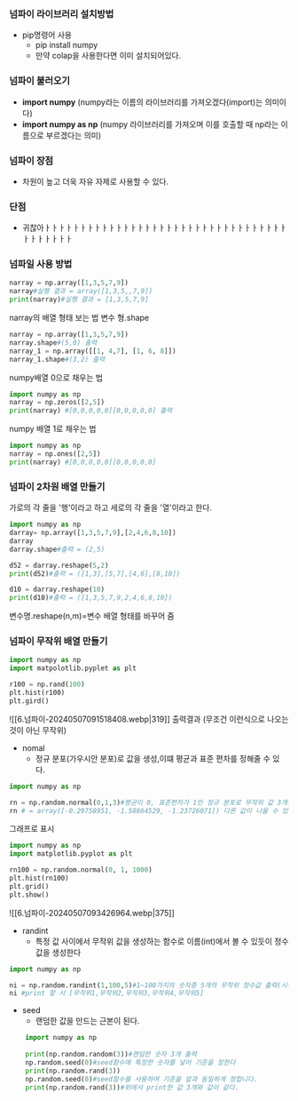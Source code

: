 
### 넘파이 라이브러리 설치방법
- pip명령어 사용
	- pip install numpy
	- 만약 colap을 사용한다면 이미 설치되어있다.
### 넘파이 불러오기
- **import numpy** (numpy라는 이름의 라이브러리를 가져오겠다(import)는 의미이다)
- **import numpy as np** (numpy 라이브러리를 가져오며 이를 호출할 때 np라는 이름으로 부르겠다는 의미)
### 넘파이 장점
- 차원이 높고 더욱 자유 자제로 사용할 수 있다.
### 단점
- 귀찮아ㅏㅏㅏㅏㅏㅏㅏㅏㅏㅏㅏㅏㅏㅏㅏㅏㅏㅏㅏㅏㅏㅏㅏㅏㅏㅏㅏㅏㅏㅏㅏㅏㅏㅏㅏㅏㅏㅏㅏㅏㅏ

### 넘파일 사용 방법

```python
narray = np.array([1,3,5,7,9])
narray#실행 결과 = array([1,3,5,,7,9])
print(narray)#실행 결과 = [1,3,5,7,9]
```
narray의 배열 형태 보는 법
변수 형.shape
```python
narray = np.array([1,3,5,7,9])
narray.shape#(5,0) 출력
narray_1 = np.array([[1, 4,7], [1, 6, 8]])
narray_1.shape#(3,2) 출력
```
numpy배열 0으로 채우는 법
```python
import numpy as np
narray = np.zeros([2,5])
print(narray) #[0,0,0,0,0][0,0,0,0,0] 출력
```
numpy 배열 1로 채우는 법
```python
import numpy as np
narray = np.ones([2,5])
print(narray) #[0,0,0,0,0][0,0,0,0,0]
```


### 넘파이 2차원 배열 만들기
가로의 각 줄을 '행'이라고 하고 
세로의 각 줄을 '열'이라고 한다.
```python
import numpy as np
darray= np.array([1,3,5,7,9],[2,4,6,8,10])
darray
darray.shape#출력 = (2,5)

d52 = darray.reshape(5,2)
print(d52)#출력 = ([1,3],[5,7],[4,6],[8,10])

d10 = darray.reshape(10)
print(d10)#출력 = ([1,3,5,7,9,2,4,6,8,10])
```
변수명.reshape(n,m)=변수 배열 형태를 바꾸어 줌
### 넘파이 무작위 배열 만들기
```python
import numpy as np
import matpolotlib.pyplet as plt

r100 = np.rand(100)
plt.hist(r100)
plt.gird() 

```
![[6.넘파이-20240507091518408.webp|319]]
출력결과  (무조건 이런식으로 나오는 것이 아닌 무작위)


- nomal
	- 정규 분포(가우시안 분포)로 값을 생성,이떄 평균과 표준 편차를 정해줄 수 있다.
```python
import numpy as np

rn = np.random.normal(0,1,3)#평균이 0, 표준편차가 1인 정규 분포로 무작위 값 3개를 생성하여 화면에 출력하는 코드.
rn # = array([-0.29758951, -1.58864529, -1.23726071]) 다른 값이 나올 수 있
```
그래프로 표시
```python
import numpy as np
import matplotlib.pyplot as plt

rn100 = np.random.normal(0, 1, 1000)
plt.hist(rn100)
plt.grid()
plt.show()
```
![[6.넘파이-20240507093426964.webp|375]]
- randint
	- 특정 값 사이에서 무작위 값을 생성하는 함수로 이름(int)에서 볼 수 있듯이 정수 값을 생성한다
```python
import numpy as np

ni = np.random.randint(1,100,5)#1~100가지의 숫자중 5개의 무작위 정수값 출력(시작값,범위의 끝,생성할 정수의 개)
ni #print 할 시 [무작위1,무작위2,무작위3,무작위4,무작위5]

```
- seed
	- 랜덤한 값을 만드는 근본이 된다.
```python
	import numpy as np
	
	print(np.random.random(3))#랜덤한 숫자 3개 출력
	np.random.seed(0)#seed함수에 특정한 숫자를 넣어 기준을 정한다
	print(np.random.rand(3))
	np.random.seed(0)#seed함수를 사용하여 기준을 앞과 동일하게 정합니다.
	print(np.random.rand(3))#위에서 print한 값 3개와 값이 같다.
	
```